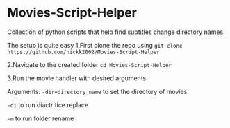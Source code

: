 # Movies-Script-Helper
Collection of python scripts that help find subtitles change directory names 

The setup is quite easy
1.First clone the repo using `git clone https://github.com/nickk2002/Movies-Script-Helper`


2.Navigate to the created folder `cd Movies-Script-Helper`


3.Run the movie handler with desired arguments

Arguments: 
`-dir=directory_name` to set the directory of movies


`-di` to run diactritice replace


`-m` to run folder rename
     
